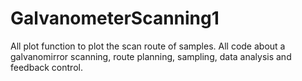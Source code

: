 # GalvanometerScanning1
All plot function to plot the scan route of samples.
All code about a galvanomirror scanning, route planning, sampling, data analysis and feedback control.
